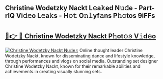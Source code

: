 ## Christine Wodetzky Nackt L𝚎a𝚔ed N𝚞𝚍e - Part-rIQ Vi𝚍𝚎o L𝚎a𝚔s - H𝚘𝚝 O𝚗𝚕yf𝚊ns P𝚑𝚘tos 9iFFs

# <h2><a href="http://kf6p7j0.oniu.top/?m=Christine+Wodetzky+Nackt">🔗👉 🔴 Christine Wodetzky Nackt P𝚑ot𝚘𝚜 V𝚒d𝚎o</a></h2>

[![Christine Wodetzky Nackt Nu𝚍e𝚜](https://i.imgur.com/0qMVB7G.gif)](http://kf6p7j0.oniu.top/?m=Christine+Wodetzky+Nackt)
Online thought leader Christine Wodetzky Nackt, known for disseminating dance and lifestyle knowledge, through performances and vlogs on social media. Outstanding set designer Christine Wodetzky Nackt, known for their remarkable abilities and achievements in creating visually stunning sets.  
